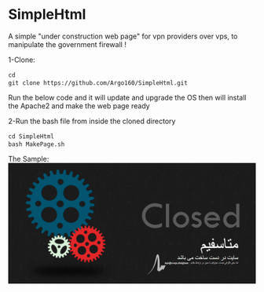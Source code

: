 # SimpleHtml
A simple "under construction web page" for vpn providers over vps, to manipulate the government firewall !

1-Clone:
```shell
cd
git clone https://github.com/Argo160/SimpleHtml.git
```
Run the below code and it will update and upgrade the OS then will install the Apache2 and make the web page ready

2-Run the bash file from inside the cloned directory
```shell
cd SimpleHtml
bash MakePage.sh
```
The Sample:
![alt text](https://github.com/Argo160/SimpleHtml/blob/main/Under_Construction/Capture.PNG)
